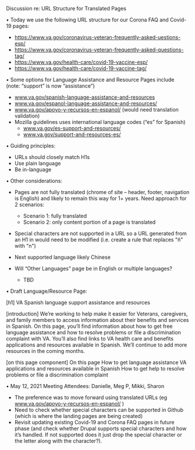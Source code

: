 Discussion re: URL Structure for Translated Pages

•	Today we use the following URL structure for our Corona FAQ and Covid-19 pages:
- https://www.va.gov/coronavirus-veteran-frequently-asked-uestions-esp/
-	https://www.va.gov/coronavirus-veteran-frequently-asked-questions-tag/ 
-	https://www.va.gov/health-care/covid-19-vaccine-esp/ 
-	https://www.va.gov/health-care/covid-19-vaccine-tag/ 

•	Some options for Language Assistance and Resource Pages include (note: “support” is now “assistance”)
- www.va.gov/spanish-language-assistance-and-resources
- www.va.gov/espanol-language-assistance-and-resources/
-	www.va.gov/apoyo-y-recursos-en-espanol/ (would need translation validation)
- Mozilla guidelines uses international language codes (“es” for Spanish)
     -	www.va.gov/es-support-and-resources/
     -	www.va.gov/support-and-resources-es/ 
     
•	Guiding principles:
- URLs should closely match H1s
- Use plain language
- Be in-language

•	Other considerations:
- Pages are not fully translated (chrome of site – header, footer, navigation is English) and likely to remain this way for 1+ years. Need approach for 2 scenarios:
     - Scenario 1: fully translated
     - Scenario 2: only content portion of a page is translated
     
- Special characters are not supported in a URL so a URL generated from an H1 in would need to be modified (i.e. create a rule that replaces "ñ" with "n")
- Next supported language likely Chinese
- Will “Other Languages” page be in English or multiple languages?
     - TBD

•	Draft Language/Resource Page:

[h1] VA Spanish language support assistance and resources

[introduction]
We’re working to help make it easier for Veterans, caregivers, and family members to access information about their benefits and services in Spanish. On this page, you’ll find information about how to get free language assistance and how to resolve problems or file a discrimination complaint with VA. You’ll also find links to VA health care and benefits applications and resources available in Spanish. We’ll continue to add more resources in the coming months.

[on this page component] On this page
How to get language assistance
VA applications and resources available in Spanish
How to get help to resolve problems or file a discrimination complaint

•	May 12, 2021 Meeting Attendees: Danielle, Meg P, Mikki, Sharon
- The preference was to move forward using translated URLs (eg www.va.gov/apoyo-y-recursos-en-espanol/ )
- Need to check whether special characters can be supported in Github (which is where the landing pages are being created) 
- Revisit updating existing Covid-19 and Corona FAQ pages in future phase (and check whether Drupal supports special characters and how it’s handled. If not supported does it just drop the special character or the letter along with the character?).


